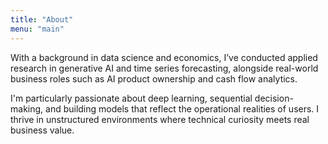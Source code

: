```yaml
---
title: "About"
menu: "main"
---
```


With a background in data science and economics, I’ve conducted applied research in generative AI and time series forecasting, alongside real-world business roles such as AI product ownership and cash flow analytics. 

I'm particularly passionate about deep learning, sequential decision-making, and building models that reflect the operational realities of users. I thrive in unstructured environments where technical curiosity meets real business value.
